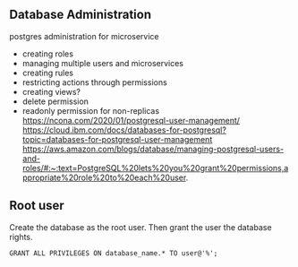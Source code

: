 ## Database Administration


postgres administration for microservice
- creating roles
- managing multiple users and microservices
- creating rules
- restricting actions through permissions
- creating views?
- delete permission
- readonly permission for non-replicas
https://ncona.com/2020/01/postgresql-user-management/
https://cloud.ibm.com/docs/databases-for-postgresql?topic=databases-for-postgresql-user-management
https://aws.amazon.com/blogs/database/managing-postgresql-users-and-roles/#:~:text=PostgreSQL%20lets%20you%20grant%20permissions,appropriate%20role%20to%20each%20user.

## Root user
Create the database as the root user. Then grant the user the database rights.

```
GRANT ALL PRIVILEGES ON database_name.* TO user@'%';
```
